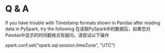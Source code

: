 # Q & A

If you have trouble with Timestamp formats shown in Pandas after reading data in PySpark, try the following
在读取PySpark中的数据后，如果您对Pandas中显示的时间戳格式有疑问，请尝试以下操作

spark.conf.set("spark.sql.session.timeZone", "UTC")
